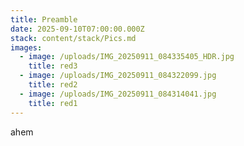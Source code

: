 ```yaml
---
title: Preamble
date: 2025-09-10T07:00:00.000Z
stack: content/stack/Pics.md
images:
  - image: /uploads/IMG_20250911_084335405_HDR.jpg
    title: red3
  - image: /uploads/IMG_20250911_084322099.jpg
    title: red2
  - image: /uploads/IMG_20250911_084314041.jpg
    title: red1
---
```


ahem
